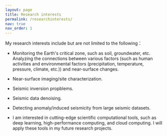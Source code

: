 ```yaml
---
layout: page
title: Research interests
permalink: /researchinterests/
nav: true
nav_order: 1
---
```

<!-- _pages/researchinterests.md -->
My research interests include but are not limited to the following：

* Monitoring the Earth's critical zone, such as soil, groundwater, etc. Analyzing the connections between various factors (such as human activities and environmental factors (precipitation, temperature, pressure, climate, etc.)) and near-surface changes.

* Near-surface imaging/site characterization.

* Seismic inversion propblems.

* Seismic data denoising.

* Detecting anomaly/induced seismicity from large seismic datasets.

* I am interested in cutting-edge scientific computational tools, such as deep learning, high-performance computing, and cloud computing. I will apply these tools in my future research projects.
